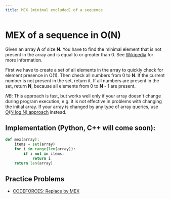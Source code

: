 ```yaml
---
title: MEX (minimal excluded) of a sequence
---
```

# MEX of a sequence in O(N)

Given an array __A__ of size __N__. You have to find the minimal element that is not present in the array and is equal to or greater than 0. See [Wikipedia](https://en.wikipedia.org/wiki/Mex_(mathematics)) for more information.

First we have to create a set of all elements in the array to quickly check for element presence in O(1). Then check all numbers from 0 to __N__. If the current number is not present in the set, return it. If all numbers are present in the set, return __N__, because all elements from 0 to __N__ - 1 are present.

*NB*: This approach is fast, but works well only if your array doesn't change during program execution, e.g. it is not effective in problems with changing the initial array. If your array is changed by any type of array queries, use [O(N log N) approach](https://codeforces.com/blog/entry/81287?#comment-677837) instead.

## Implementation (Python, C++ will come soon):

```python
def mex(array):
    items = set(array)
    for i in range(len(array)):
        if i not in items:
            return i
    return len(array)
```


## Practice Problems

- [CODEFORCES: Replace by MEX](https://codeforces.com/contest/1375/problem/D)
